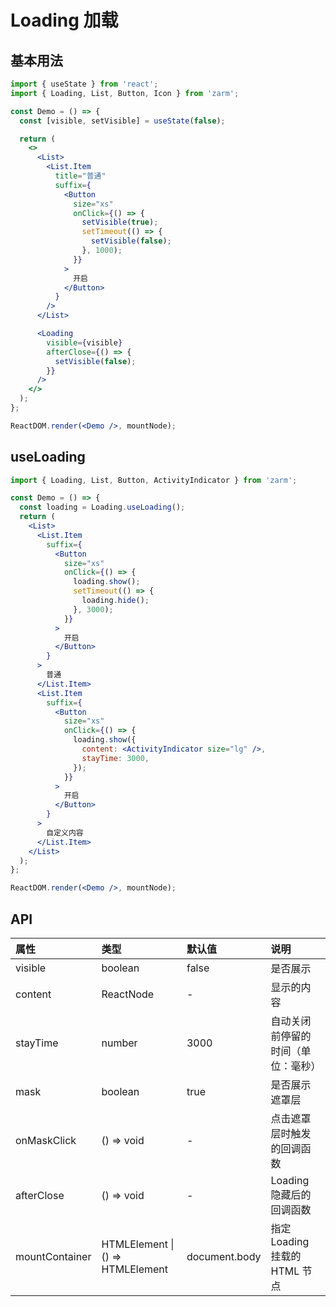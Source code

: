 # Loading 加载

## 基本用法

```jsx
import { useState } from 'react';
import { Loading, List, Button, Icon } from 'zarm';

const Demo = () => {
  const [visible, setVisible] = useState(false);

  return (
    <>
      <List>
        <List.Item
          title="普通"
          suffix={
            <Button
              size="xs"
              onClick={() => {
                setVisible(true);
                setTimeout(() => {
                  setVisible(false);
                }, 1000);
              }}
            >
              开启
            </Button>
          }
        />
      </List>

      <Loading
        visible={visible}
        afterClose={() => {
          setVisible(false);
        }}
      />
    </>
  );
};

ReactDOM.render(<Demo />, mountNode);
```

## useLoading

```jsx
import { Loading, List, Button, ActivityIndicator } from 'zarm';

const Demo = () => {
  const loading = Loading.useLoading();
  return (
    <List>
      <List.Item
        suffix={
          <Button
            size="xs"
            onClick={() => {
              loading.show();
              setTimeout(() => {
                loading.hide();
              }, 3000);
            }}
          >
            开启
          </Button>
        }
      >
        普通
      </List.Item>
      <List.Item
        suffix={
          <Button
            size="xs"
            onClick={() => {
              loading.show({
                content: <ActivityIndicator size="lg" />,
                stayTime: 3000,
              });
            }}
          >
            开启
          </Button>
        }
      >
        自定义内容
      </List.Item>
    </List>
  );
};

ReactDOM.render(<Demo />, mountNode);
```

## API

| 属性           | 类型                                 | 默认值        | 说明                               |
| :------------- | :----------------------------------- | :------------ | :--------------------------------- |
| visible        | boolean                              | false         | 是否展示                           |
| content        | ReactNode                            | -             | 显示的内容                         |
| stayTime       | number                               | 3000          | 自动关闭前停留的时间（单位：毫秒） |
| mask           | boolean                              | true          | 是否展示遮罩层                     |
| onMaskClick    | () => void                           | -             | 点击遮罩层时触发的回调函数         |
| afterClose     | () => void                           | -             | Loading 隐藏后的回调函数           |
| mountContainer | HTMLElement &#124; () => HTMLElement | document.body | 指定 Loading 挂载的 HTML 节点      |
